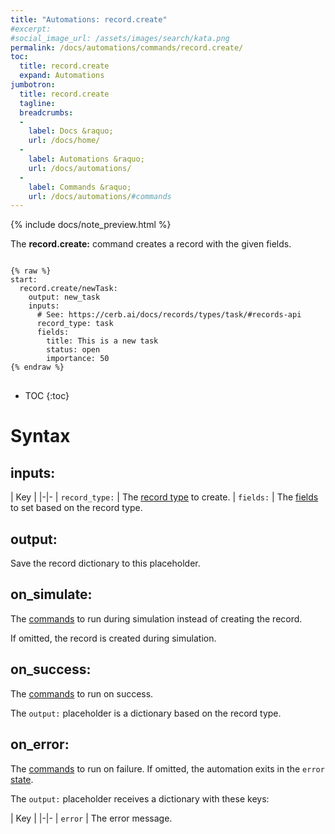 ```yaml
---
title: "Automations: record.create"
#excerpt: 
#social_image_url: /assets/images/search/kata.png
permalink: /docs/automations/commands/record.create/
toc:
  title: record.create
  expand: Automations
jumbotron:
  title: record.create
  tagline: 
  breadcrumbs:
  -
    label: Docs &raquo;
    url: /docs/home/
  -
    label: Automations &raquo;
    url: /docs/automations/
  -
    label: Commands &raquo;
    url: /docs/automations/#commands
---
```


{% include docs/note_preview.html %}

The **record.create:** command creates a record with the given fields.

<pre>
<code class="language-cerb">
{% raw %}
start:
  record.create/newTask:
    output: new_task
    inputs:
      # See: https://cerb.ai/docs/records/types/task/#records-api
      record_type: task
      fields:
        title: This is a new task
        status: open
        importance: 50
{% endraw %}
</code>
</pre>

* TOC
{:toc}

# Syntax

## inputs:

| Key | 
|-|-
| `record_type:` | The [record type](/docs/records/types/) to create.
| `fields:` | The [fields](/docs/records/#fields) to set based on the record type.

## output:

Save the record dictionary to this placeholder.

## on_simulate:

The [commands](/docs/automations/#commands) to run during simulation instead of creating the record.

If omitted, the record is created during simulation.

## on_success:

The [commands](/docs/automations/#commands) to run on success.

The `output:` placeholder is a dictionary based on the record type.

## on_error:

The [commands](/docs/automations/#commands) to run on failure. If omitted, the automation exits in the `error` [state](/docs/automations/#exit-states).

The `output:` placeholder receives a dictionary with these keys:

| Key |
|-|-
| `error` | The error message.
